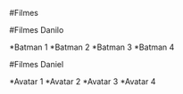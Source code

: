 #Filmes

#Filmes Danilo

*Batman 1
*Batman 2
*Batman 3
*Batman 4

#Filmes Daniel

*Avatar 1
*Avatar 2
*Avatar 3
*Avatar 4
